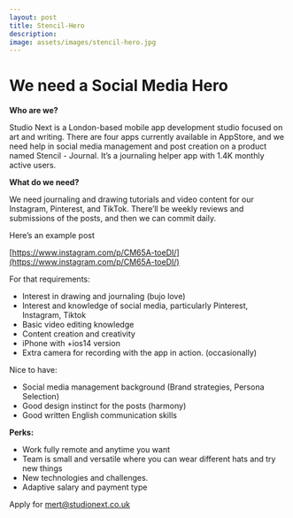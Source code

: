 ```yaml
---
layout: post
title: Stencil-Hero
description: 
image: assets/images/stencil-hero.jpg
---
```


# We need a Social Media Hero

**Who are we?** 

Studio Next is a London-based mobile app development studio focused on art and writing. There are four apps currently available in AppStore, and we need help in social media management and post creation on a product named Stencil - Journal. It’s a journaling helper app with 1.4K monthly active users.  

**What do we need?**

We need journaling and drawing tutorials and video content for our Instagram, Pinterest, and TikTok. There’ll be weekly reviews and submissions of the posts, and then we can commit daily. 

Here’s an example post

[https://www.instagram.com/p/CM65A-toeDI/](https://www.instagram.com/p/CM65A-toeDI/)

For that requirements:

- Interest in drawing and journaling (bujo love)
- Interest and knowledge of social media, particularly Pinterest, Instagram, Tiktok
- Basic video editing knowledge
- Content creation and creativity
- iPhone with +ios14 version
- Extra camera for recording with the app in action. (occasionally)

Nice to have:

- Social media management background (Brand strategies, Persona Selection)
- Good design instinct for the posts (harmony)
- Good written English communication skills

**Perks:**

- Work fully remote and anytime you want
- Team is small and versatile where you can wear different hats and try new things
- New technologies and challenges.
- Adaptive salary and payment type

Apply for mert@studionext.co.uk
